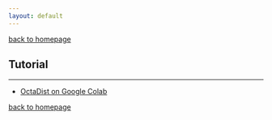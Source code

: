 ```yaml
---
layout: default
---
```

[back to homepage](./)

## Tutorial
***

- [OctaDist on Google Colab][octadist-colab]

[octadist-colab]: https://colab.research.google.com/drive/1On9SjeKj0e-OWiGps4_AQff-7lrHLqz1

[back to homepage](./)
